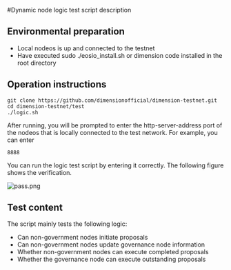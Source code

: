 #Dynamic node logic test script description


## Environmental preparation

- Local nodeos is up and connected to the testnet
- Have executed sudo ./eosio_install.sh or dimension code installed in the root directory

## Operation instructions

```shell
git clone https://github.com/dimensionofficial/dimension-testnet.git
cd dimension-testnet/test
./logic.sh
```

After running, you will be prompted to enter the http-server-address port of the nodeos that is locally connected to the test network. For example, you can enter

```shell
8888
```

You can run the logic test script by entering it correctly. The following figure shows the verification.

![pass.png](https://github.com/dimensionofficial/C.H.A.O.S.-Framework/1-DynamicNode/SITtest/image.png)

## Test content

The script mainly tests the following logic:

- Can non-government nodes initiate proposals
- Can non-government nodes update governance node information
- Whether non-government nodes can execute completed proposals
- Whether the governance node can execute outstanding proposals
